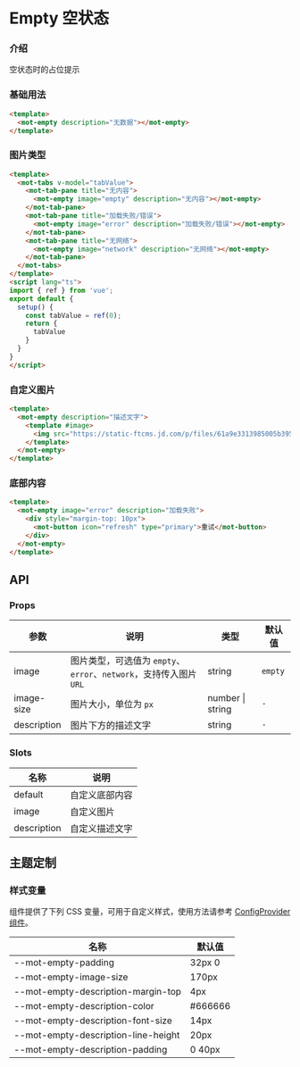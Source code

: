 # Empty 空状态

### 介绍

空状态时的占位提示

### 基础用法

```html
<template>
  <mot-empty description="无数据"></mot-empty>
</template>
```

### 图片类型

```html
<template>
  <mot-tabs v-model="tabValue">
    <mot-tab-pane title="无内容">
      <mot-empty image="empty" description="无内容"></mot-empty>
    </mot-tab-pane>
    <mot-tab-pane title="加载失败/错误">
      <mot-empty image="error" description="加载失败/错误"></mot-empty>
    </mot-tab-pane>
    <mot-tab-pane title="无网络">
      <mot-empty image="network" description="无网络"></mot-empty>
    </mot-tab-pane>
  </mot-tabs>
</template>
<script lang="ts">
import { ref } from 'vue';
export default {
  setup() {
    const tabValue = ref(0);
    return {
      tabValue
    }
  }
}
</script>
```

### 自定义图片

```html
<template>
  <mot-empty description="描述文字">
    <template #image>
      <img src="https://static-ftcms.jd.com/p/files/61a9e3313985005b3958672e.png" />
    </template>
  </mot-empty>
</template>
```

### 底部内容

```html
<template>
  <mot-empty image="error" description="加载失败">
    <div style="margin-top: 10px">
      <mot-button icon="refresh" type="primary">重试</mot-button>
    </div>
  </mot-empty>
</template>
```

## API

### Props

| 参数        | 说明                                                               | 类型             | 默认值  |
| ----------- | ------------------------------------------------------------------ | ---------------- | ------- |
| image       | 图片类型，可选值为 `empty`、`error`、`network`，支持传入图片 `URL` | string           | `empty` |
| image-size  | 图片大小，单位为 `px`                                              | number \| string | `-`     |
| description | 图片下方的描述文字                                                 | string           | `-`     |

### Slots

| 名称        | 说明           |
| ----------- | -------------- |
| default     | 自定义底部内容 |
| image       | 自定义图片     |
| description | 自定义描述文字 |

## 主题定制

### 样式变量

组件提供了下列 CSS 变量，可用于自定义样式，使用方法请参考 [ConfigProvider 组件](/components/basic/configprovider)。

| 名称                                | 默认值  |
| ----------------------------------- | ------- |
| --mot-empty-padding                 | 32px 0  |
| --mot-empty-image-size              | 170px   |
| --mot-empty-description-margin-top  | 4px     |
| --mot-empty-description-color       | #666666 |
| --mot-empty-description-font-size   | 14px    |
| --mot-empty-description-line-height | 20px    |
| --mot-empty-description-padding     | 0 40px  |
